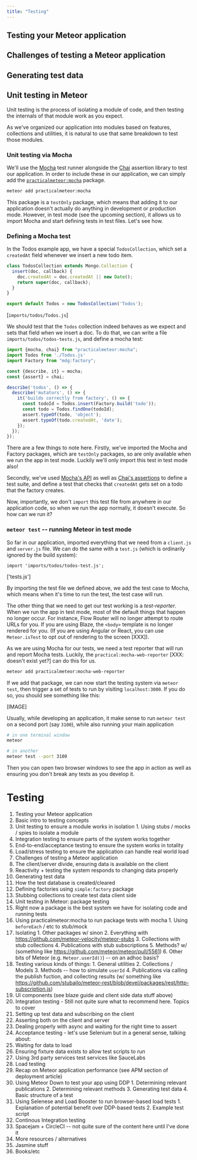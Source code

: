 ```yaml
---
title: "Testing"
---
```


## Testing your Meteor application

## Challenges of testing a Meteor application

## Generating test data

## Unit testing in Meteor

Unit testing is the process of isolating a module of code, and then testing the internals of that module work as you expect.

As we've organized our application into modules based on features, collections and utilities, it is natural to use that same breakdown to test those modules.

### Unit testing via Mocha

We'll use the [Mocha](https://mochajs.org) test runner alongside the [Chai](http://chaijs.com) assertion library to test our application. In order to include these in our application, we can simply add the [`practicalmeteor:mocha`](https://atmospherejs.com/practicalmeteor/mocha) package.

```bash
meteor add practicalmeteor:mocha
```

This package is a `testOnly` package, which means that adding it to our application doesn't actually do anything in development or production mode. However, in test mode (see the upcoming section), it allows us to import Mocha and start defining tests in test files. Let's see how.

### Defining a Mocha test

In the Todos example app, we have a special `TodosCollection`, which set a `createdAt` field whenever we insert a new todo item. 

```js
class TodosCollection extends Mongo.Collection {
  insert(doc, callback) {
    doc.createdAt = doc.createdAt || new Date();
    return super(doc, callback);
  }
}

export default Todos = new TodosCollection('Todos');
```
[`imports/todos/Todos.js`]

We should test that the `Todos` collection indeed behaves as we expect and sets that field when we insert a doc. To do that, we can write a file `imports/todos/todos-tests.js`, and define a mocha test:

```js
import {mocha, chai} from "practicalmeteor:mocha";
import Todos from './Todos.js'
import Factory from "mdg:factory";

const {describe, it} = mocha;
const {assert} = chai;

describe('todos', () => {
  describe('mutators', () => {
    it('builds correctly from factory', () => {
      const todoId = Todos.insert(Factory.build('todo'));
      const todo = Todos.findOne(todoId);
      assert.typeOf(todo, 'object');
      assert.typeOf(todo.createdAt, 'date');
    });
  });
});
```

There are a few things to note here. Firstly, we've imported the Mocha and Factory packages, which are `testOnly` packages, so are only available when we run the app in test mode. Luckily we'll only import this test in test mode also!

Secondly, we've used [Mocha's API](https://mochajs.org) as well as [Chai's assertions](http://chaijs.com/api/assert/) to define a test suite, and define a test that checks that `createdAt` gets set on a todo that the factory creates.

Now, importantly, we don't `import` this test file from anywhere in our application code, so when we run the app normally, it doesn't execute. So how can we run it?


### `meteor test` -- running Meteor in test mode

So far in our application, imported everything that we need from a `client.js` and `server.js` file. We can do the same with a `test.js` (which is ordinarily ignored by the build system):

```
import 'imports/todos/todos-test.js';

```
['tests.js']

By importing the test file we defined above, we add the test case to Mocha, which means when it's time to run the test, the test case will run.

The other thing that we need to get our test working is a *test-reporter*. When we run the app in test mode, most of the default things that happen no longer occur. For instance, Flow Router will no longer attempt to route URLs for you. If you are using Blaze, the `<body>` template is no longer rendered for you. (If you are using Angular or React, you can use `Meteor.isTest` to opt out of rendering to the screen [XXX]).

As we are using Mocha for our tests, we need a test reporter that will run and report Mocha tests. Luckily, the `practical:mocha-web-reporter` [XXX: doesn't exist yet?] can do this for us.

```bash
meteor add practicalmeteor:mocha-web-reporter
```


If we add that package, we can now start the testing system via `meteor test`, then trigger a set of tests to run by visiting `localhost:3000`. If you do so, you should see something like this:

[IMAGE]

Usually, while developing an application, it make sense to run `meteor test` on a second port (say `3100`), while also running your main application

```bash
# in one terminal window
meteor

# in another
meteor test --port 3100
```

Then you can open two browser windows to see the app in action as well as ensuring you don't break any tests as you develop it.

# Testing

1. Testing your Meteor application
  1. Basic intro to testing concepts
  2. Unit testing to ensure a module works in isolation
    1. Using stubs / mocks / spies to isolate a module
  3. Integration testing to ensure parts of the system works together
  4. End-to-end/acceptance testing to ensure the system works in totality
  5. Load/stress testing to ensure the application can handle real world load
2. Challenges of testing a Meteor application
  1. The client/server divide, ensuring data is available on the client
  2. Reactivity + testing the system responds to changing data properly
3. Generating test data
  1. How the test database is created/cleared
  2. Defining factories using `simple:factory` package
  3. Stubbing collections to create test data client side
4. Unit testing in Meteor: package testing
  1. Right now a package is the best system we have for isolating code and running tests
  2. Using practicalmeteor:mocha to run package tests with mocha
    1. Using `beforeEach` / etc to stub/mock
  3. Isolating
    1. Other packages w/ sinon
    2. Everything with https://github.com/meteor-velocity/meteor-stubs
    3. Collections with stub collections
    4. Publications with stub subscriptions
    5. Methods? w/ (something like https://github.com/meteor/meteor/pull/5561)
    6. Other bits of Meteor (e.g. `Meteor.userId()`) -- on an adhoc basis?
  4. Testing various kinds of things:
    1. General utilities
    2. Collections / Models
    3. Methods -- how to simulate `userId`
    4. Publications via calling the publish fuction, and collecting results (w/ something like https://github.com/stubailo/meteor-rest/blob/devel/packages/rest/http-subscription.js)
  5. UI components (see blaze guide and client side data stuff above)
5. Integration testing - Still not quite sure what to recommend here. Topics to cover
  1. Setting up test data and subscribing on the client
  2. Asserting both on the client and server
  3. Dealing properly with async and waiting for the right time to assert
6. Acceptance testing - let's use Selenium but in a general sense, talking about:
  1. Waiting for data to load
  2. Ensuring fixture data exists to allow test scripts to run
  3. Using 3rd party services test services like SauceLabs
7. Load testing
  1. Recap on Meteor application performance (see APM section of deployment article)
  2. Using Meteor Down to test your app using DDP
    1. Determining relevant publications
    2. Determining relevant methods
    3. Generating test data
    4. Basic structure of a test
  3. Using Selenese and Load Booster to run browser-based load tests
    1. Explanation of potential benefit over DDP-based tests
    2. Example test script
8. Continous Integration testing
  1. Spacejam + CircleCI -- not quite sure of the content here until I've done it
9. More resources / alternatives
  1. Jasmine stuff
  2. Books/etc